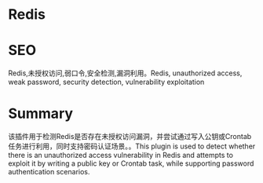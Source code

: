 # Redis
# SEO
Redis,未授权访问,弱口令,安全检测,漏洞利用。Redis, unauthorized access, weak password, security detection, vulnerability exploitation
# Summary
该插件用于检测Redis是否存在未授权访问漏洞，并尝试通过写入公钥或Crontab任务进行利用，同时支持密码认证场景。。This plugin is used to detect whether there is an unauthorized access vulnerability in Redis and attempts to exploit it by writing a public key or Crontab task, while supporting password authentication scenarios.
